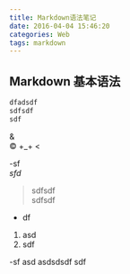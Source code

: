 ```yaml
---
title: Markdown语法笔记
date: 2016-04-04 15:46:20
categories: Web
tags: markdown
---
```

## Markdown 基本语法
``` bash
dfadsdf
sdfsdf
sdf
```
&  
&copy;  +_+
&lt;  

-sf  
*sfd*  
>sdfsdf  
>sdfsdf


* df


1. asd
2. sdf

-sf
asd
asdsdsdf
sdf
